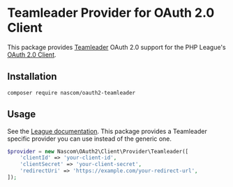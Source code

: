 # Teamleader Provider for OAuth 2.0 Client

This package provides [Teamleader](https://developer.focus.teamleader.eu/) OAuth 2.0
support for the PHP League's
[OAuth 2.0 Client](https://github.com/thephpleague/oauth2-client).

## Installation

```
composer require nascom/oauth2-teamleader
```

## Usage

See the [League documentation](http://oauth2-client.thephpleague.com/usage/). 
This package provides a Teamleader specific provider you can use instead of the 
generic one.

```php
$provider = new Nascom\OAuth2\Client\Provider\Teamleader([
    'clientId' => 'your-client-id',
    'clientSecret' => 'your-client-secret',
    'redirectUri' => 'https://example.com/your-redirect-url',
]);
```
